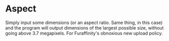 # Aspect

Simply input some dimensions (or an aspect ratio. Same thing, in this case) and the program will output dimensions of the largest possible size, without going above 3.7 megapixels.
For Furaffinity's obnoxious new upload policy.
